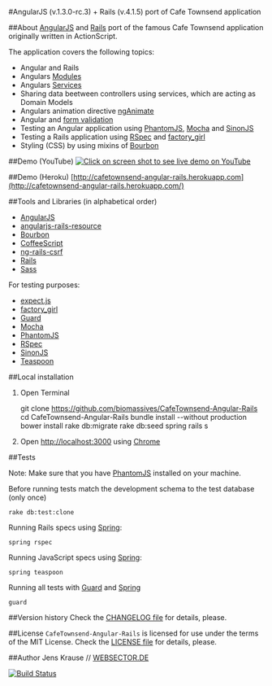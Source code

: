 #AngularJS (v.1.3.0-rc.3) + Rails (v.4.1.5) port of Cafe Townsend application


##About
[AngularJS](http://http://angularjs.org/) and [Rails](http://rubyonrails.org/) port of the famous Cafe Townsend application originally written in ActionScript.

The application covers the following topics:

*  Angular and Rails
*  Angulars [Modules](http://docs.angularjs.org/guide/module)
*  Angulars [Services](http://docs.angularjs.org/guide/dev_guide.services)
*  Sharing data beetween controllers using services, which are acting as Domain Models
*  Angulars animation directive [ngAnimate](http://code.angularjs.org/1.1.4/docs/api/ng.directive:ngAnimate)
*  Angular and [form validation](http://www.yearofmoo.com/2014/09/taming-forms-in-angularjs-1-3.html)
*  Testing an Angular application using [PhantomJS](http://phantomjs.org/), [Mocha](http://visionmedia.github.io/mocha/) and [SinonJS](http://sinonjs.org/)
*  Testing a Rails application using [RSpec](http://rspec.info/) and [factory_girl](https://github.com/thoughtbot/factory_girl)
*  Styling (CSS) by using mixins of [Bourbon](http://bourbon.io)


##Demo (YouTube)
[![Click on screen shot to see live demo on YouTube](https://github.com/sectore/CafeTownsend-Angular-Rails/raw/master/wiki/cafetownsend-angular-rails-youtube.png "Login")](https://www.youtube.com/watch?v=PCFUKOiThJA)


##Demo (Heroku)
[http://cafetownsend-angular-rails.herokuapp.com](http://cafetownsend-angular-rails.herokuapp.com/)


##Tools and Libraries (in alphabetical order)

* [AngularJS](http://angularjs.org)
* [angularjs-rails-resource](https://github.com/tpodom/angularjs-rails-resource)
* [Bourbon](bourbon.io)
* [CoffeeScript](http://coffeescript.org/)
* [ng-rails-csrf](https://github.com/xrd/ng-rails-csrf)
* [Rails](http://rubyonrails.org/)
* [Sass](http://sass-lang.com/)

For testing purposes:

* [expect.js](https://github.com/LearnBoost/expect.js)
* [factory_girl](https://github.com/thoughtbot/factory_girl)
* [Guard](https://github.com/guard/guard)
* [Mocha](http://visionmedia.github.io/mocha/)
* [PhantomJS](http://phantomjs.org/)
* [RSpec](http://rspec.info/)
* [SinonJS](http://sinonjs.org/)
* [Teaspoon](https://github.com/modeset/teaspoon)


##Local installation
1) Open Terminal

	git clone https://github.com/biomassives/CafeTownsend-Angular-Rails
	cd CafeTownsend-Angular-Rails
	bundle install --without production
	bower install
	rake db:migrate
	rake db:seed
	spring rails s

2) Open [http://localhost:3000](http://localhost:3000/) using [Chrome](https://www.google.com/chrome)


##Tests

Note: Make sure that you have [PhantomJS](http://phantomjs.org/) installed on your machine.

Before running tests match the development schema to the test database (only once)

    rake db:test:clone

Running Rails specs using [Spring](https://github.com/rails/spring):

    spring rspec


Running JavaScript specs using [Spring](https://github.com/rails/spring):

    spring teaspoon


Running all tests with [Guard](https://github.com/guard/guard) and [Spring](https://github.com/rails/spring)

    guard


##Version history
Check the [CHANGELOG file](https://github.com/sectore/CafeTownsend-Angular-Rails/blob/master/CHANGELOG.md) for details, please.

##License
`CafeTownsend-Angular-Rails` is licensed for use under the terms of the MIT License. Check the [LICENSE file](https://github.com/sectore/CafeTownsend-Angular-Rails/blob/master/LICENSE.md) for details, please.

##Author
Jens Krause // [WEBSECTOR.DE](http://www.websector.de)

[![Build Status](https://travis-ci.org/sectore/CafeTownsend-Angular-Rails.png?branch=master)](https://travis-ci.org/sectore/CafeTownsend-Angular-Rails/)

